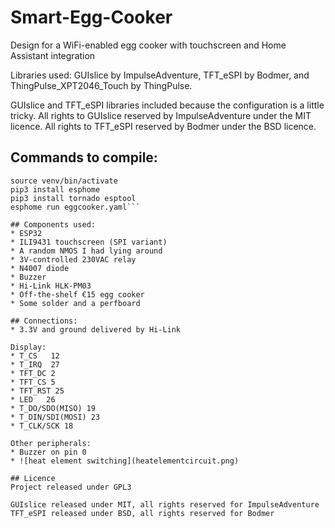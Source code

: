 # Smart-Egg-Cooker
Design for a WiFi-enabled egg cooker with touchscreen and Home Assistant integration

Libraries used: GUIslice by ImpulseAdventure, TFT_eSPI by Bodmer, and ThingPulse_XPT2046_Touch by ThingPulse.

GUIslice and TFT_eSPI libraries included because the configuration is a little tricky. All rights to GUIslice reserved by ImpulseAdventure under the MIT licence. All rights to TFT_eSPI reserved by Bodmer under the BSD licence.

## Commands to compile:
```python3 -m venv venv                                                                                             ✔ 
source venv/bin/activate
pip3 install esphome
pip3 install tornado esptool
esphome run eggcooker.yaml```

## Components used:
* ESP32
* ILI9431 touchscreen (SPI variant)
* A random NMOS I had lying around
* 3V-controlled 230VAC relay
* N4007 diode 
* Buzzer
* Hi-Link HLK-PM03
* Off-the-shelf €15 egg cooker
* Some solder and a perfboard

## Connections:
* 3.3V and ground delivered by Hi-Link

Display:
* T_CS   12
* T_IRQ  27
* TFT_DC 2
* TFT_CS 5
* TFT_RST 25
* LED   26
* T_DO/SDO(MISO) 19
* T_DIN/SDI(MOSI) 23
* T_CLK/SCK 18

Other peripherals:
* Buzzer on pin 0
* ![heat element switching](heatelementcircuit.png)

## Licence
Project released under GPL3

GUIslice released under MIT, all rights reserved for ImpulseAdventure
TFT_eSPI released under BSD, all rights reserved for Bodmer
